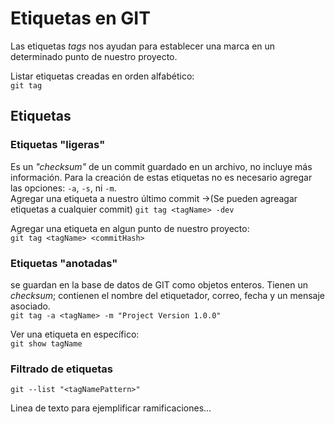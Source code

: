 # Etiquetas en GIT  

Las etiquetas *tags* nos ayudan para establecer una marca en un determinado punto de nuestro proyecto.  

Listar etiquetas creadas en orden alfabético:  
`git tag`

## Etiquetas  

### Etiquetas "ligeras"  
Es un *"checksum"* de un commit guardado en un archivo, no incluye más información. Para la creación de estas etiquetas no es necesario agregar las opciones: `-a`, `-s`, ni `-m`.  
Agregar una etiqueta a nuestro último commit ->(Se pueden agreagar etiquetas a cualquier commit)
`git tag <tagName> -dev`

Agregar una etiqueta en algun punto de nuestro proyecto:  
`git tag <tagName> <commitHash>`

### Etiquetas "anotadas"  
se guardan en la base de datos de GIT como objetos enteros. Tienen un *checksum*; contienen el nombre del etiquetador, correo, fecha y un mensaje asociado.  
`git tag -a <tagName> -m "Project Version 1.0.0"`

Ver una etiqueta en específico:  
`git show tagName`  

### Filtrado de etiquetas  
`git --list "<tagNamePattern>"`

Linea de texto para ejemplificar ramificaciones...